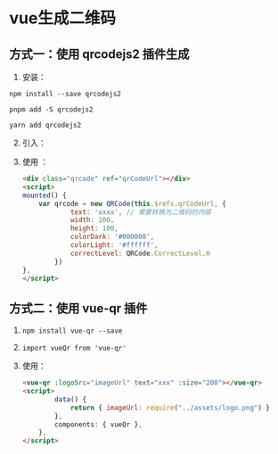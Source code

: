 # vue生成二维码
<!-- more -->

## 方式一：使用 qrcodejs2 插件生成
1. 安装：
<CodeGroup>
  <CodeGroupItem title="npm" active>

```bash:no-line-numbers
npm install --save qrcodejs2 
```
  </CodeGroupItem>
  <CodeGroupItem title="pnpm">

```bash:no-line-numbers
pnpm add -S qrcodejs2
```
  </CodeGroupItem>
  <CodeGroupItem title="yarn">

```bash:no-line-numbers
yarn add qrcodejs2
```
  </CodeGroupItem>
</CodeGroup>

2. 引入：<Badge type="tip" text="import QRCode from 'qrcodejs2'" vertical="middle" />

3. 使用 ：

   ```html
   <div class="qrcode" ref="qrCodeUrl"></div>
   <script>
   mounted() {
       var qrcode = new QRCode(this.$refs.qrCodeUrl, {
               text: 'xxxx', // 需要转换为二维码的内容
               width: 100,
               height: 100,
               colorDark: '#000000',
               colorLight: '#ffffff',
               correctLevel: QRCode.CorrectLevel.H
           })
   },
   </script>
   ```

## 方式二：使用 vue-qr 插件

1. `npm install vue-qr --save`

2. `import vueQr from 'vue-qr'`

3. 使用：

   ```html
   <vue-qr :logoSrc="imageUrl" text="xxx" :size="200"></vue-qr>
   <script>
           data() {
               return { imageUrl: require("../assets/logo.png") }
           },
           components: { vueQr },
       },
   </script>
   ```
